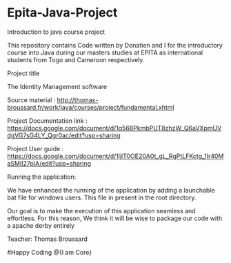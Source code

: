 # Epita-Java-Project
Introduction to java course project

This repository contains Code written by Donatien and I for the introductory course into Java during our masters studies at EPITA 
as international students from Togo and Cameroon respectively.

Project title

The Identity Management software


Source material : http://thomas-broussard.fr/work/java/courses/project/fundamental.xhtml

Project Documentation link : https://docs.google.com/document/d/1q568PkmbPUT8zhzW_Q6aVXpmUVdgVG7sG4LY_Qgr0ac/edit?usp=sharing

Project User guide : https://docs.google.com/document/d/1ljlT0OE20A0t_gL_RgPtLFKctg_1Ir40MaSMII27plA/edit?usp=sharing

Running the application:

We have enhanced the running of the application by adding a launchable bat file for windows users. This file in present in the root
directory.

Our goal is to make the execution of this application seamless and effortless. For this reason, We think it will be wise to package our code with a apache derby entirely



Teacher: Thomas Broussard


#Happy Coding                    @{I am Core}
